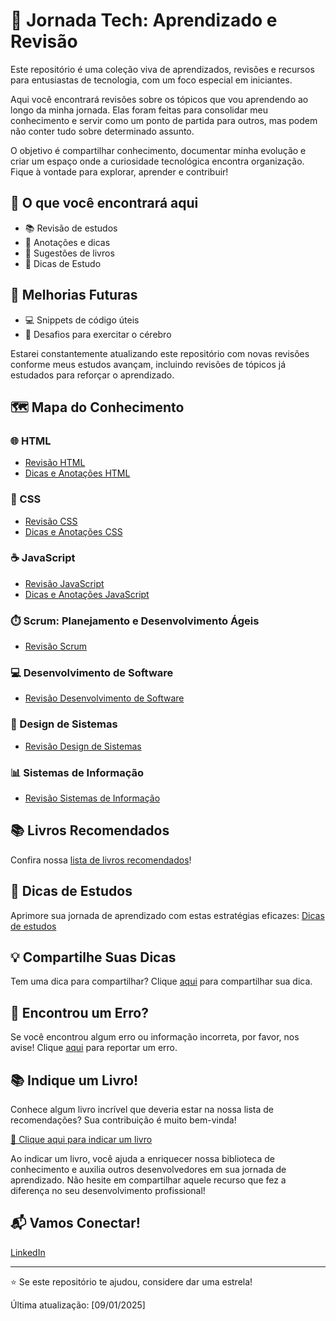 # 🚀 Jornada Tech: Aprendizado e Revisão

Este repositório é uma coleção viva de aprendizados, revisões e recursos para entusiastas de tecnologia, com um foco especial em iniciantes.  

Aqui você encontrará revisões sobre os tópicos que vou aprendendo ao longo da minha jornada. Elas foram feitas para consolidar meu conhecimento e servir como um ponto de partida para outros, mas podem não conter tudo sobre determinado assunto.  

O objetivo é compartilhar conhecimento, documentar minha evolução e criar um espaço onde a curiosidade tecnológica encontra organização. Fique à vontade para explorar, aprender e contribuir!

## 🌟 O que você encontrará aqui

- 📚 Revisão de estudos
- 📝 Anotações e dicas
- 📖 Sugestões de livros
- 💭 Dicas de Estudo

## 🔮 Melhorias Futuras

- 💻 Snippets de código úteis
- 🧠 Desafios para exercitar o cérebro

Estarei constantemente atualizando este repositório com novas revisões conforme meus estudos avançam, incluindo revisões de tópicos já estudados para reforçar o aprendizado.


## 🗺️ Mapa do Conhecimento

### 🌐 HTML
- [Revisão HTML](./html/revisao.md)
- [Dicas e Anotações HTML](./html/dicas.md)

### 🎨 CSS
- [Revisão CSS](./css/revisao.md)
- [Dicas e Anotações CSS](./css/dicas.md)

### ☕ JavaScript
- [Revisão JavaScript](./javascript/revisao.md)
- [Dicas e Anotações JavaScript](./javascript/dicas.md)

### ⏱️ Scrum: Planejamento e Desenvolvimento Ágeis
- [Revisão Scrum](./scrum/revisao.md)

### 💻 Desenvolvimento de Software
- [Revisão Desenvolvimento de Software](./desenvolvimento-de-software/revisao.md)

### 📐 Design de Sistemas
- [Revisão Design de Sistemas](./design-de-sistemas/revisao.md)

### 📊 Sistemas de Informação
- [Revisão Sistemas de Informação](./sistemas-de-informacao/revisao.md)

## 📚 Livros Recomendados

Confira nossa [lista de livros recomendados](./livros-recomendados.md)!

## 💭 Dicas de Estudos

Aprimore sua jornada de aprendizado com estas estratégias eficazes: [Dicas de estudos](./dicas-de-estudos/dicas-de-estudos.md)


## 💡 Compartilhe Suas Dicas

Tem uma dica para compartilhar? Clique [aqui](../../issues/new?assignees=&labels=dica&template=compartilhe-dica.md&title=%5BDICA%5D) para compartilhar sua dica.



## 🐞 Encontrou um Erro?

Se você encontrou algum erro ou informação incorreta, por favor, nos avise! Clique [aqui](../../issues/new?assignees=&labels=erro&template=reportar-erro.md&title=%5BERRO%5D) para reportar um erro.



## 📚 Indique um Livro!

Conhece algum livro incrível que deveria estar na nossa lista de recomendações? Sua contribuição é muito bem-vinda!

[🔗 Clique aqui para indicar um livro](../../issues/new?assignees=&labels=livro%2Crecomenda%C3%A7%C3%A3o&template=indicar-livro.md&title=%5BLIVRO%5D+)

Ao indicar um livro, você ajuda a enriquecer nossa biblioteca de conhecimento e auxilia outros desenvolvedores em sua jornada de aprendizado. Não hesite em compartilhar aquele recurso que fez a diferença no seu desenvolvimento profissional!

## 📬 Vamos Conectar!

<a href="https://www.linkedin.com/in/auyber-genesini-moura-58b258144/" target="_blank">LinkedIn</a>


---

⭐ Se este repositório te ajudou, considere dar uma estrela!

Última atualização: [09/01/2025]
